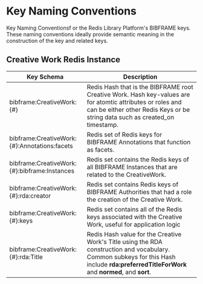 Key Naming Conventions
======================
Key Naming Conventionsf or the Redis Library Platform's BIBFRAME keys. These
naming conventions ideally provide semantic meaning in the construction of
the key and related keys. 


## Creative Work Redis Instance

<table>
 <thead>
  <tr>
   <th>Key Schema</th>
   <th>Description</th>
  </tr>
 </thead>
 <tbody>
  <tr>
   <td>bibframe:CreativeWork:{#}</td>
   <td>Redis Hash that is the BIBFRAME root Creative Work. Hash key-values 
       are for atomtic attributes or roles and can be either other Redis Keys
       or be string data such as created_on timestamp.</td>
  </tr>
  <tr>
   <td>bibframe:CreativeWork:{#}:Annotations:facets</td>
   <td>Redis set of Redis keys for BIBFRAME Annotations that function as 
       facets.</td>
  </tr>
  <tr>
   <td>bibframe:CreativeWork:{#}:bibframe:Instances</td>
   <td>Redis set contains the Redis keys of all BIBFRAME Instances that
       are related to the CreativeWork.
  </tr>
  <tr>
   <td>bibframe:CreativeWork:{#}:rda:creator</td>
   <td>Redis set contains Redis keys of BIBFRAME Authorities that
       had a role the creation of the Creative Work.</td>
  </tr>
  <tr>
   <td>bibframe:CreativeWork:{#}:keys</td>
   <td>Redis set contains all of the Redis keys associated with the Creative
       Work, useful for application logic</td>
  </tr>
  <tr>
   <td>bibframe:CreativeWork:{#}:rda:Title</td>
   <td>Redis Hash value for the Creative Work's Title using the RDA
       construction and vocabulary. Common subkeys for this Hash include
       <strong>rda:preferredTitleForWork</strong> and 
       <strong>normed</strong>, and <strong>sort</strong>.</td>
  </tr>
 </tbody>
</table>
       
